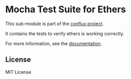 Mocha Test Suite for Ethers
===========================

This sub-module is part of the [conflux project](https://github.com/raisezhang/conflux-project.js).

It contains the tests to verify ethers is working correctly.

For more information, see the [documentation](https://docs.ethers.io/v5/testing/).

License
-------

MIT License
